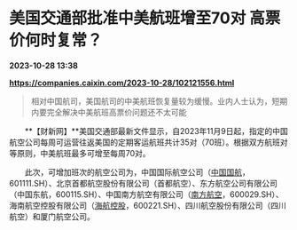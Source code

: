 # 美国交通部批准中美航班增至70对 高票价何时复常？

**2023-10-28 13:38**

**https://companies.caixin.com/2023-10-28/102121556.html**

> 相对中国航司，美国航司的中美航班恢复量较为缓慢。业内人士认为，短期内要完全解决中美航班高票价问题还不太可能

  

　　**【财新网】**美国交通部最新文件显示，自2023年11月9日起，指定的中国航空公司每周可运营往返美国的定期客运航班共计35对（70班）。根据双方航班对等原则，中美航班最多可增至每周70对。

　　此次，可增加班次的航空公司为，中国国际航空公司（[中国国航](https://s.ccxe.com.cn/entities/companies/200040057)，601111.SH）、北京首都航空股份有限公司（首都航空）、东方航空公司有限公司（中国东航，600115.SH）、中国南方航空有限公司（[南方航空](https://s.ccxe.com.cn/entities/companies/200000307)，600029.SH）、海南航空控股有限公司（[海航控股](https://s.ccxe.com.cn/entities/companies/200000702)，600221.SH）、四川航空股份有限公司（四川航空）和厦门航空公司。